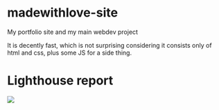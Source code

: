 # madewithlove-site
My portfolio site and my main webdev project

It is decently fast, which is not surprising considering it consists only of html and css, plus some JS for a side thing. 

# Lighthouse report

![](https://media.discordapp.net/attachments/751326505694658654/813119544511168582/unknown.png)

